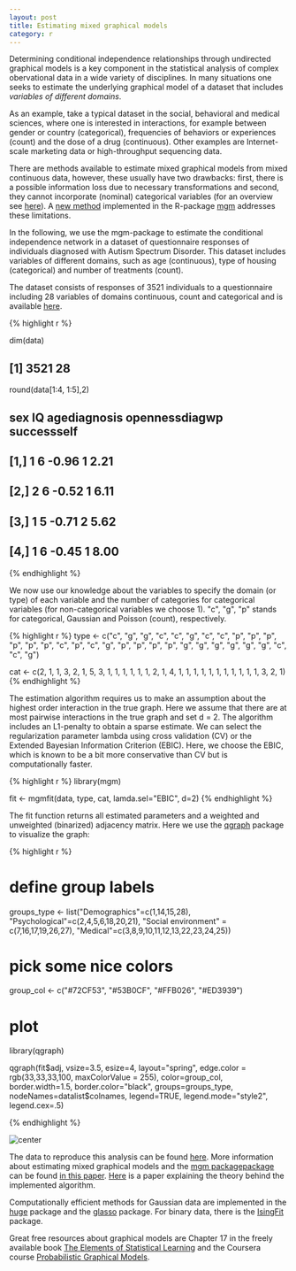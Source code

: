 ```yaml
---
layout: post
title: Estimating mixed graphical models
category: r
---
```


Determining conditional independence relationships through undirected graphical models is a key component in the statistical analysis of complex obervational data in a wide variety of disciplines. In many situations one seeks to estimate the underlying graphical model of a dataset that includes *variables of different domains*.

As an example, take a typical dataset in the social, behavioral and medical sciences, where one is interested in interactions, for example between gender or country (categorical), frequencies of behaviors or experiences (count) and the dose of a drug (continuous). Other examples are Internet-scale marketing data or high-throughput sequencing data. 

There are methods available to estimate mixed graphical models from mixed continuous data, however, these usually have two drawbacks: first, there is a possible information loss due to necessary transformations and second, they cannot incorporate (nominal) categorical variables (for an overview see [here](http://arxiv.org/abs/1510.05677)). A [new method](http://arxiv.org/abs/1510.06871) implemented in the R-package [mgm](https://cran.r-project.org/web/packages/mgm/index.html) addresses these limitations. 


In the following, we use the mgm-package to estimate the conditional independence network in a dataset of questionnaire responses of individuals diagnosed with Autism Spectrum Disorder. This dataset includes  variables of different domains, such as age (continuous), type of housing (categorical) and number of treatments (count).


The dataset consists of responses of 3521 individuals to a questionnaire including 28 variables of domains continuous, count and categorical and is available [here](https://github.com/jmbh/AutismData).


{% highlight r %}


dim(data)
## [1] 3521   28

round(data[1:4, 1:5],2)
##      sex IQ agediagnosis opennessdiagwp successself
## [1,]   1  6        -0.96              1        2.21
## [2,]   2  6        -0.52              1        6.11
## [3,]   1  5        -0.71              2        5.62
## [4,]   1  6        -0.45              1        8.00
{% endhighlight %}

We now use our knowledge about the variables to specify the domain (or type) of each variable and the number of categories for categorical variables (for non-categorical variables we choose 1). "c", "g", "p" stands for categorical, Gaussian and Poisson (count), respectively.


{% highlight r %}
type <- c("c", "g", "g", "c", "c", "g", "c", "c", "p", "p",
          "p", "p", "p", "p", "c", "p", "c", "g", "p", "p",
          "p", "p", "g", "g", "g", "g", "g", "g", "c", "c",
          "g")

cat <- c(2, 1, 1, 3, 2, 1, 5, 3, 1, 1, 1, 1, 1, 1, 2, 1, 4,
         1, 1, 1, 1, 1, 1, 1, 1, 1, 1, 1, 3, 2, 1)
{% endhighlight %}

The estimation algorithm requires us to make an assumption about the highest order interaction in the true graph. Here we assume that there are at most pairwise interactions in the true graph and set d = 2. The algorithm includes an L1-penalty to obtain a sparse estimate. We can select the regularization parameter lambda using cross validation (CV) or the Extended Bayesian Information Criterion (EBIC). Here, we choose the EBIC, which is known to be a bit more conservative than CV but is computationally faster.


{% highlight r %}
library(mgm)

fit <- mgmfit(data, type, cat, lamda.sel="EBIC", d=2)
{% endhighlight %}


The fit function returns all estimated parameters and a weighted and unweighted (binarized) adjacency matrix. Here we use the [qgraph](http://www.jstatsoft.org/article/view/v048i04/v48i04.pdf) package to visualize the graph:


{% highlight r %}

# define group labels
groups_type <- list("Demographics"=c(1,14,15,28), 
                    "Psychological"=c(2,4,5,6,18,20,21),
                    "Social environment" = c(7,16,17,19,26,27),
                    "Medical"=c(3,8,9,10,11,12,13,22,23,24,25))

# pick some nice colors
group_col <- c("#72CF53", "#53B0CF", "#FFB026", "#ED3939")

# plot
library(qgraph)

qgraph(fit$adj, 
       vsize=3.5, 
       esize=4, 
       layout="spring", 
       edge.color = rgb(33,33,33,100, maxColorValue = 255), 
       color=group_col,
       border.width=1.5,
       border.color="black",
       groups=groups_type,
       nodeNames=datalist$colnames,
       legend=TRUE, 
       legend.mode="style2",
       legend.cex=.5)
             
{% endhighlight %}

![center](http://jmbh.github.io/figs/2015-10-31-Estimation-of-mixed-graphical-models/JSS_autism_figure.jpg) 


The data to reproduce this analysis can be found [here](https://github.com/jmbh/AutismData). More information about estimating mixed graphical models and the [mgm packagepackage](https://cran.r-project.org/web/packages/mgm/index.html) can be found [in this paper](http://arxiv.org/abs/1510.06871). [Here](http://arxiv.org/abs/1510.05677) is a paper explaining the theory behind the implemented algorithm.

Computationally efficient methods for Gaussian data are implemented in the [huge](https://cran.r-project.org/web/packages/huge/index.html) package and the [glasso](https://cran.r-project.org/web/packages/glasso/index.html) package. For binary data, there is the [IsingFit](https://cran.fhcrc.org/web/packages/IsingFit/index.html) package.

Great free resources about graphical models are Chapter 17 in the freely available book [The Elements of Statistical Learning](https://web.stanford.edu/~hastie/local.ftp/Springer/OLD/ESLII_print4.pdf) and the Coursera course [Probabilistic Graphical Models](https://www.coursera.org/course/pgm).

